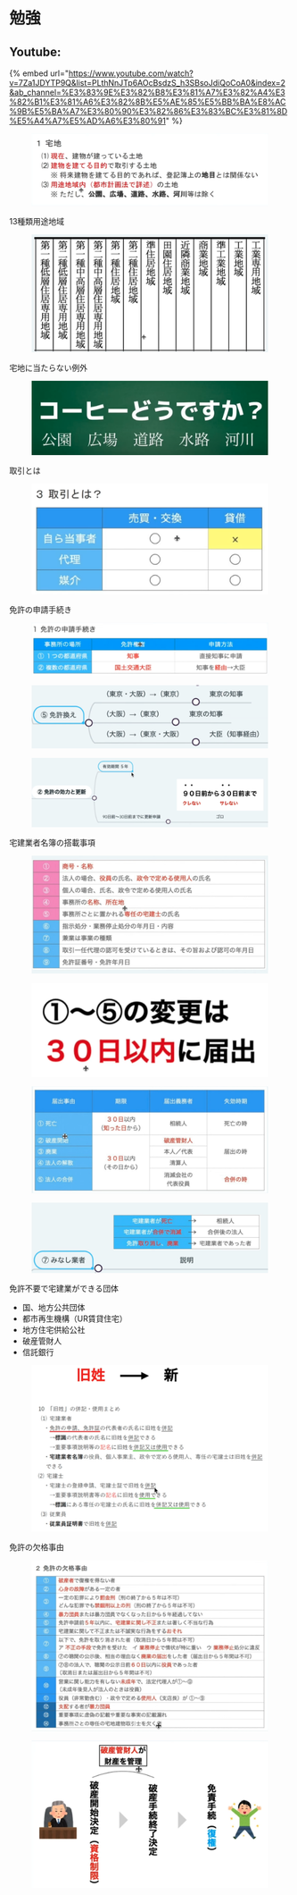 # 勉強

## Youtube:&#x20;

{% embed url="https://www.youtube.com/watch?v=7Za1JDYTP9Q&list=PLthNnJTp6AOcBsdzS_h3SBsoJdiQoCoA0&index=2&ab_channel=%E3%83%9E%E3%82%B8%E3%81%A7%E3%82%A4%E3%82%B1%E3%81%A6%E3%82%8B%E5%AE%85%E5%BB%BA%E8%AC%9B%E5%BA%A7%E3%80%90%E3%82%86%E3%83%BC%E3%81%8D%E5%A4%A7%E5%AD%A6%E3%80%91" %}



<figure><img src="../../.gitbook/assets/image (36).png" alt=""><figcaption></figcaption></figure>

13種類用途地域

<figure><img src="../../.gitbook/assets/image (37).png" alt=""><figcaption></figcaption></figure>

宅地に当たらない例外

<figure><img src="../../.gitbook/assets/image (38).png" alt=""><figcaption></figcaption></figure>

取引とは

<figure><img src="../../.gitbook/assets/image (39).png" alt=""><figcaption></figcaption></figure>

免許の申請手続き

<figure><img src="../../.gitbook/assets/image (40).png" alt=""><figcaption></figcaption></figure>

<figure><img src="../../.gitbook/assets/image (41).png" alt=""><figcaption></figcaption></figure>

<figure><img src="../../.gitbook/assets/image (42).png" alt=""><figcaption></figcaption></figure>

宅建業者名簿の搭載事項

<figure><img src="../../.gitbook/assets/image (43).png" alt=""><figcaption></figcaption></figure>

<figure><img src="../../.gitbook/assets/image (44).png" alt=""><figcaption></figcaption></figure>

<figure><img src="../../.gitbook/assets/image (45).png" alt=""><figcaption></figcaption></figure>

<figure><img src="../../.gitbook/assets/image (46).png" alt=""><figcaption></figcaption></figure>

免許不要で宅建業ができる団体

* 国、地方公共団体
* 都市再生機構（UR賃貸住宅）
* 地方住宅供給公社
* 破産管財人
* 信託銀行

<figure><img src="../../.gitbook/assets/image (47).png" alt=""><figcaption></figcaption></figure>

免許の欠格事由

<figure><img src="../../.gitbook/assets/image (48).png" alt=""><figcaption></figcaption></figure>

<figure><img src="../../.gitbook/assets/image (49).png" alt=""><figcaption></figcaption></figure>







